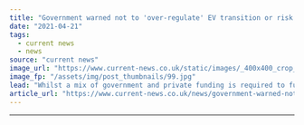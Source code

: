```yaml
---
title: "Government warned not to 'over-regulate' EV transition or risk stifling innovation"
date: "2021-04-21"
tags: 
  - current news
  - news
source: "current news"
image_url: "https://www.current-news.co.uk/static/images/_400x400_crop_center-center/EV_Charging_--_Getty.jpg"
image_fp: "/assets/img/post_thumbnails/99.jpg"
lead: "​Whilst a mix of government and private funding is required to fuel transport decarbonisation, policymakers should be careful not to over-regulate."
article_url: "https://www.current-news.co.uk/news/government-warned-not-to-over-regulate-ev-transition-or-risk-stifling-innovation?utm_source=rss-feeds&utm_medium=rss&utm_campaign=rss"
---
```


---
